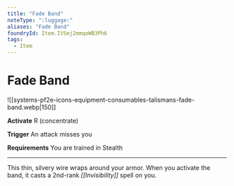 ```yaml
---
title: "Fade Band"
noteType: ":luggage:"
aliases: "Fade Band"
foundryId: Item.IVSmj2mmqoWB3Ph6
tags:
  - Item
---
```


# Fade Band
![[systems-pf2e-icons-equipment-consumables-talismans-fade-band.webp|150]]

**Activate** R (concentrate)

**Trigger** An attack misses you

**Requirements** You are trained in Stealth

* * *

This thin, silvery wire wraps around your armor. When you activate the band, it casts a 2nd-rank _[[Invisibility]]_ spell on you.

